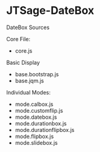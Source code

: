 JTSage-DateBox
==============

DateBox Sources

Core File:

 * core.js

Basic Display

 * base.bootstrap.js
 * base.jqm.js

Individual Modes:

 * mode.calbox.js
 * mode.customflip.js
 * mode.datebox.js
 * mode.durationbox.js
 * mode.durationflipbox.js
 * mode.flipbox.js
 * mode.slidebox.js
